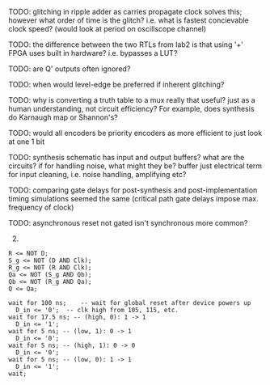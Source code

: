 <!-- SPDX-License-Identifier: zlib-acknowledgement -->
TODO: glitching in ripple adder as carries propagate
clock solves this; however what order of time is the glitch?
i.e. what is fastest concievable clock speed?
   (would look at period on oscillscope channel)

TODO: the difference between the two RTLs from lab2 is that using '+' FPGA uses built in hardware?
i.e. bypasses a LUT?

TODO: are Q' outputs often ignored?

TODO: when would level-edge be preferred if inherent glitching?

TODO: why is converting a truth table to a mux really that useful? 
      just as a human understanding, not circuit efficiency?
      For example, does synthesis do Karnaugh map or Shannon's?

TODO: would all encoders be priority encoders as more efficient to just look at one 1 bit

TODO: synthesis schematic has input and output buffers?
      what are the circuits?
      if for handling noise, what might they be?
      buffer just electrical term for input cleaning, i.e. noise handling, amplifying etc?

TODO: comparing gate delays for post-synthesis and post-implementation timing simulations seemed the same
(critical path gate delays impose max. frequency of clock)

TODO: asynchronous reset not gated
isn't synchronous more common?

2.
```
R <= NOT D;
S_g <= NOT (D AND Clk);
R_g <= NOT (R AND Clk);
Qa <= NOT (S_g AND Qb);
Qb <= NOT (R_g AND Qa);
Q <= Qa;

wait for 100 ns;    -- wait for global reset after device powers up
  D_in <= '0';  -- clk high from 105, 115, etc.
wait for 17.5 ns; -- (high, 0): 1 -> 1
  D_in <= '1'; 
wait for 5 ns; -- (low, 1): 0 -> 1
  D_in <= '0';
wait for 5 ns; -- (high, 1): 0 -> 0
  D_in <= '0';
wait for 5 ns; -- (low, 0): 1 -> 1
  D_in <= '1';
wait;
```
